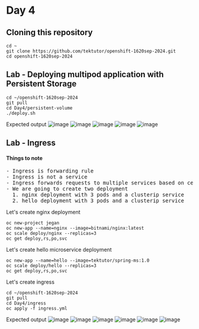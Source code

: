 # Day 4

## Cloning this repository
```
cd ~
git clone https://github.com/tektutor/openshift-1620sep-2024.git
cd openshift-1620sep-2024
```

## Lab - Deploying multipod application with Persistent Storage
```
cd ~/openshift-1620sep-2024
git pull
cd Day4/persistent-volume
./deploy.sh
```

Expected output
![image](https://github.com/user-attachments/assets/501f5c0d-abd7-448c-8a70-e67d269c6669)
![image](https://github.com/user-attachments/assets/f9ffcc92-80dc-4b38-9a8d-4b60f4d6394f)
![image](https://github.com/user-attachments/assets/c85bb351-acae-4535-8be7-24071f560c64)
![image](https://github.com/user-attachments/assets/ae896798-543d-4133-b33f-38fe5de6d0d2)
![image](https://github.com/user-attachments/assets/4880329e-6d10-4226-95a1-cfc01f56a61e)

## Lab - Ingress

#### Things to note
<pre>
- Ingress is forwarding rule
- Ingress is not a service
- Ingress forwards requests to multiple services based on certain rules like url path
- We are going to create two deployment 
  1. nginx deployment with 3 pods and a clusterip service
  2. hello deployment with 3 pods and a clusterip service
</pre>

Let's create nginx deployment
```
oc new-project jegan
oc new-app --name=nginx --image=bitnami/nginx:latest
oc scale deploy/nginx --replicas=3
oc get deploy,rs,po,svc
```

Let's create hello microservice deployment
```
oc new-app --name=hello --image=tektutor/spring-ms:1.0
oc scale deploy/hello --replicas=3
oc get deploy,rs,po,svc
```

Let's create ingress
```
cd ~/openshift-1620sep-2024
git pull
cd Day4/ingress
oc apply -f ingress.yml
```

Expected output
![image](https://github.com/user-attachments/assets/26f218cb-1409-497e-acd6-cede01dbe572)
![image](https://github.com/user-attachments/assets/055a075e-68c9-4c7b-ae94-62d4da8de84e)
![image](https://github.com/user-attachments/assets/28ff4415-a017-48ab-983f-a7d0233b3dc7)
![image](https://github.com/user-attachments/assets/42d97edc-4929-4041-87fc-34f061c296a7)
![image](https://github.com/user-attachments/assets/4e03f5b6-c5ac-42d4-a24c-c54098021dd7)
![image](https://github.com/user-attachments/assets/956df887-d85d-45d4-965f-88cf1c2e6ccf)
